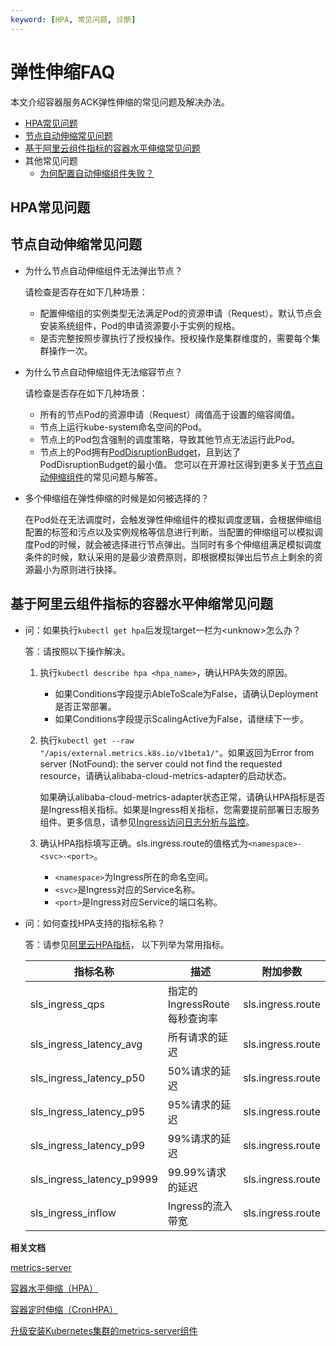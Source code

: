 ```yaml
---
keyword: [HPA, 常见问题, 诊断]
---
```


# 弹性伸缩FAQ

本文介绍容器服务ACK弹性伸缩的常见问题及解决办法。

-   [HPA常见问题](#section_7l1_a7b_adu)
-   [节点自动伸缩常见问题](#section_mko_gpj_2h8)
-   [基于阿里云组件指标的容器水平伸缩常见问题](#section_lcs_33o_9tp)
-   其他常见问题
    -   [为何配置自动伸缩组件失败？](~~147427~~)

## HPA常见问题



## 节点自动伸缩常见问题

-   为什么节点自动伸缩组件无法弹出节点？

    请检查是否存在如下几种场景：

    -   配置伸缩组的实例类型无法满足Pod的资源申请（Request）。默认节点会安装系统组件，Pod的申请资源要小于实例的规格。
    -   是否完整按照步骤执行了授权操作。授权操作是集群维度的，需要每个集群操作一次。
-   为什么节点自动伸缩组件无法缩容节点？

    请检查是否存在如下几种场景：

    -   所有的节点Pod的资源申请（Request）阈值高于设置的缩容阈值。
    -   节点上运行kube-system命名空间的Pod。
    -   节点上的Pod包含强制的调度策略，导致其他节点无法运行此Pod。
    -   节点上的Pod拥有[PodDisruptionBudget](https://kubernetes.io/docs/concepts/workloads/pods/disruptions/#how-disruption-budgets-work)，且到达了PodDisruptionBudget的最小值。
    您可以在开源社区得到更多关于[节点自动伸缩组件](https://github.com/kubernetes/autoscaler/blob/master/cluster-autoscaler/FAQ.md)的常见问题与解答。

-   多个伸缩组在弹性伸缩的时候是如何被选择的？

    在Pod处在无法调度时，会触发弹性伸缩组件的模拟调度逻辑，会根据伸缩组配置的标签和污点以及实例规格等信息进行判断。当配置的伸缩组可以模拟调度Pod的时候，就会被选择进行节点弹出。当同时有多个伸缩组满足模拟调度条件的时候，默认采用的是最少浪费原则，即根据模拟弹出后节点上剩余的资源最小为原则进行抉择。


## 基于阿里云组件指标的容器水平伸缩常见问题

-   问：如果执行`kubectl get hpa`后发现target一栏为<unknow\>怎么办？

    答：请按照以下操作解决。

    1.  执行`kubectl describe hpa <hpa_name>`，确认HPA失效的原因。
        -   如果Conditions字段提示AbleToScale为False，请确认Deployment是否正常部署。
        -   如果Conditions字段提示ScalingActive为False，请继续下一步。
    2.  执行`kubectl get --raw "/apis/external.metrics.k8s.io/v1beta1/"`。如果返回为Error from server \(NotFound\): the server could not find the requested resource，请确认alibaba-cloud-metrics-adapter的启动状态。

        如果确认alibaba-cloud-metrics-adapter状态正常，请确认HPA指标是否是Ingress相关指标。如果是Ingress相关指标，您需要提前部署日志服务组件。更多信息，请参见[Ingress访问日志分析与监控](/cn.zh-CN/Kubernetes集群用户指南/网络/Ingress管理/Ingress访问日志分析与监控.md)。

    3.  确认HPA指标填写正确。sls.ingress.route的值格式为`<namespace>-<svc>-<port>`。
        -   `<namespace>`为Ingress所在的命名空间。
        -   `<svc>`是Ingress对应的Service名称。
        -   `<port>`是Ingress对应Service的端口名称。
-   问：如何查找HPA支持的指标名称？

    答：请参见[阿里云HPA指标](https://github.com/AliyunContainerService/alibaba-cloud-metrics-adapter)， 以下列举为常用指标。

    |指标名称|描述|附加参数|
    |----|--|----|
    |sls\_ingress\_qps|指定的IngressRoute每秒查询率|sls.ingress.route|
    |sls\_ingress\_latency\_avg|所有请求的延迟|sls.ingress.route|
    |sls\_ingress\_latency\_p50|50%请求的延迟|sls.ingress.route|
    |sls\_ingress\_latency\_p95|95%请求的延迟|sls.ingress.route|
    |sls\_ingress\_latency\_p99|99%请求的延迟|sls.ingress.route|
    |sls\_ingress\_latency\_p9999|99.99%请求的延迟|sls.ingress.route|
    |sls\_ingress\_inflow|Ingress的流入带宽|sls.ingress.route|


**相关文档**  


[metrics-server](/cn.zh-CN/产品发布记录/组件介绍与变更记录/日志与监控/metrics-server.md)

[容器水平伸缩（HPA）](/cn.zh-CN/Kubernetes集群用户指南/弹性伸缩/容器水平伸缩（HPA）.md)

[容器定时伸缩（CronHPA）](/cn.zh-CN/Kubernetes集群用户指南/弹性伸缩/容器定时伸缩（CronHPA）.md)

[升级安装Kubernetes集群的metrics-server组件](/cn.zh-CN/Kubernetes集群用户指南/集群/升级集群/升级安装Kubernetes集群的metrics-server组件.md)

